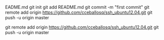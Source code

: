 EADME.md
git init
git add README.md
git commit -m "first commit"
git remote add origin https://github.com/cceballosq/ssh_ubuntu12.04.git
git push -u origin master


git remote add origin https://github.com/cceballosq/ssh_ubuntu12.04.git
git push -u origin master








